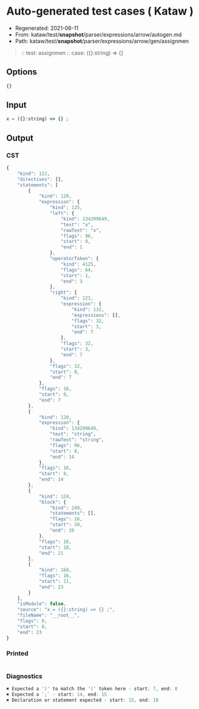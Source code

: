 # Auto-generated test cases ( Kataw )
- Regenerated: 2021-06-11
- From: kataw/test/__snapshot__/parser/expressions/arrow/autogen.md
- Path: kataw/test/__snapshot__/parser/expressions/arrow/gen/assignmen
> :: test: assignmen
> :: case: ({}:string) => {}
## Options

`````js
{}
`````
## Input

`````js
x = ({}:string) => {} ;
`````
## Output

### CST

```javascript
{
    "kind": 122,
    "directives": [],
    "statements": [
        {
            "kind": 120,
            "expression": {
                "kind": 125,
                "left": {
                    "kind": 134299649,
                    "text": "x",
                    "rawText": "x",
                    "flags": 96,
                    "start": 0,
                    "end": 1
                },
                "operatorToken": {
                    "kind": 4125,
                    "flags": 64,
                    "start": 1,
                    "end": 3
                },
                "right": {
                    "kind": 121,
                    "expression": {
                        "kind": 132,
                        "expressions": [],
                        "flags": 32,
                        "start": 3,
                        "end": 7
                    },
                    "flags": 32,
                    "start": 3,
                    "end": 7
                },
                "flags": 32,
                "start": 0,
                "end": 7
            },
            "flags": 16,
            "start": 0,
            "end": 7
        },
        {
            "kind": 120,
            "expression": {
                "kind": 134299649,
                "text": "string",
                "rawText": "string",
                "flags": 96,
                "start": 8,
                "end": 14
            },
            "flags": 16,
            "start": 8,
            "end": 14
        },
        {
            "kind": 124,
            "block": {
                "kind": 249,
                "statements": [],
                "flags": 16,
                "start": 20,
                "end": 20
            },
            "flags": 16,
            "start": 18,
            "end": 21
        },
        {
            "kind": 168,
            "flags": 16,
            "start": 21,
            "end": 23
        }
    ],
    "isModule": false,
    "source": "x = ({}:string) => {} ;",
    "fileName": "__root__",
    "flags": 0,
    "start": 0,
    "end": 23
}
```

### Printed

```javascript

```

### Diagnostics

```javascript
✖ Expected a ')' to match the '(' token here - start: 7, end: 8
✖ Expected a `;` - start: 14, end: 15
✖ Declaration or statement expected - start: 15, end: 18

```


